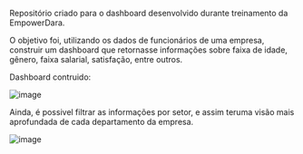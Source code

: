 Repositório criado para o dashboard desenvolvido durante treinamento da EmpowerDara.

O objetivo foi, utilizando os dados de funcionários de uma empresa, construir um dashboard que retornasse informações sobre faixa de idade, gênero, faixa salarial, satisfação, entre outros.

Dashboard contruido: 

![image](https://user-images.githubusercontent.com/86981990/192828169-1ed3ac21-7b7e-4e47-b220-97a82412001f.png)

Ainda, é possivel filtrar as informações por setor, e assim teruma visão mais aprofundada de cada departamento da empresa. 

![image](https://user-images.githubusercontent.com/86981990/192828247-25310e0c-98f1-428f-a50c-fca27fc6010b.png)

